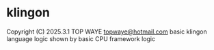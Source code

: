 # klingon
Copyright (C) 2025.3.1 TOP WAYE topwaye@hotmail.com
basic klingon language logic shown by basic CPU framework logic
